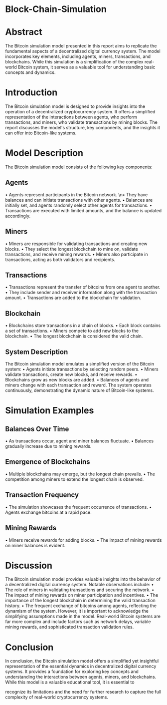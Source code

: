 # Block-Chain-Simulation

# Abstract
The Bitcoin simulation model presented in this report aims to replicate the fundamental aspects of a decentralized digital currency system. The model incorporates key elements, including agents, miners, transactions, and blockchains. While this simulation is a simplification of the complex real-world Bitcoin system, it serves as a valuable tool for understanding basic concepts and dynamics.

# Introduction
The Bitcoin simulation model is designed to provide insights into the operation of a decentralized cryptocurrency system. It offers a simplified representation of the interactions between agents, who perform transactions, and miners, who validate transactions by mining blocks. The report discusses the model's structure, key components, and the insights it can offer into Bitcoin-like systems.

# Model Description
The Bitcoin simulation model consists of the following key components:
## Agents
  • Agents represent participants in the Bitcoin network.
  \n• They have balances and can initiate transactions with other agents.
  • Balances are initially set, and agents randomly select other agents for transactions.
  • Transactions are executed with limited amounts, and the balance is updated
accordingly.
## Miners
  • Miners are responsible for validating transactions and creating new blocks.
  • They select the longest blockchain to mine on, validate transactions, and receive
mining rewards.
  • Miners also participate in transactions, acting as both validators and recipients.
## Transactions
  • Transactions represent the transfer of bitcoins from one agent to another.
  • They include sender and receiver information along with the transaction amount.
  • Transactions are added to the blockchain for validation.
## Blockchain
  • Blockchains store transactions in a chain of blocks.
  • Each block contains a set of transactions.
  • Miners compete to add new blocks to the blockchain.
  • The longest blockchain is considered the valid chain.
## System Description
The Bitcoin simulation model emulates a simplified version of the Bitcoin system:
  • Agents initiate transactions by selecting random peers.
  • Miners validate transactions, create new blocks, and receive rewards.
  • Blockchains grow as new blocks are added.
  • Balances of agents and miners change with each transaction and reward.
The system operates continuously, demonstrating the dynamic nature of Bitcoin-like systems.

# Simulation Examples
## Balances Over Time
  • As transactions occur, agent and miner balances fluctuate.
  • Balances gradually increase due to mining rewards.
## Emergence of Blockchains
  • Multiple blockchains may emerge, but the longest chain prevails.
  • The competition among miners to extend the longest chain is observed.
## Transaction Frequency
  • The simulation showcases the frequent occurrence of transactions.
  • Agents exchange bitcoins at a rapid pace.
## Mining Rewards
  • Miners receive rewards for adding blocks.
  • The impact of mining rewards on miner balances is evident.
# Discussion
The Bitcoin simulation model provides valuable insights into the behavior of a decentralized digital currency system. Notable observations include:
  • The role of miners in validating transactions and securing the network.
  • The impact of mining rewards on miner participation and incentives.
  • The importance of the longest blockchain in determining the valid transaction history.
  • The frequent exchange of bitcoins among agents, reflecting the dynamism of the system.
However, it is important to acknowledge the simplifying assumptions made in the model. Real-world Bitcoin systems are far more complex and include factors such as network delays, variable mining rewards, and sophisticated transaction validation rules.
# Conclusion
In conclusion, the Bitcoin simulation model offers a simplified yet insightful representation of the essential dynamics in decentralized digital currency systems. It provides a foundation for exploring key concepts and understanding the interactions between agents, miners, and blockchains. While this model is a valuable educational tool, it is essential to

recognize its limitations and the need for further research to capture the full complexity of real-world cryptocurrency systems.
